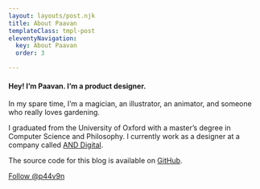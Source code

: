 ```yaml
---
layout: layouts/post.njk
title: About Paavan
templateClass: tmpl-post
eleventyNavigation:
  key: About Paavan
  order: 3

---
```

#### Hey! I’m Paavan. I’m a product designer.

In my spare time, I’m a magician, an illustrator, an animator, and someone who really loves gardening.

I graduated from the University of Oxford with a master’s degree in Computer Science and Philosophy. I currently work as a designer at a company called [AND Digital](https://and.digital/).

The source code for this blog is available on [GitHub](https://github.com/p44v9n/new-blog/).

<a href="https://twitter.com/p44v9n?ref_src=twsrc%5Etfw" class="twitter-follow-button" data-size="large" data-lang="en" data-dnt="true" data-show-count="false">Follow @p44v9n</a><script async src="https://platform.twitter.com/widgets.js" charset="utf-8"></script>